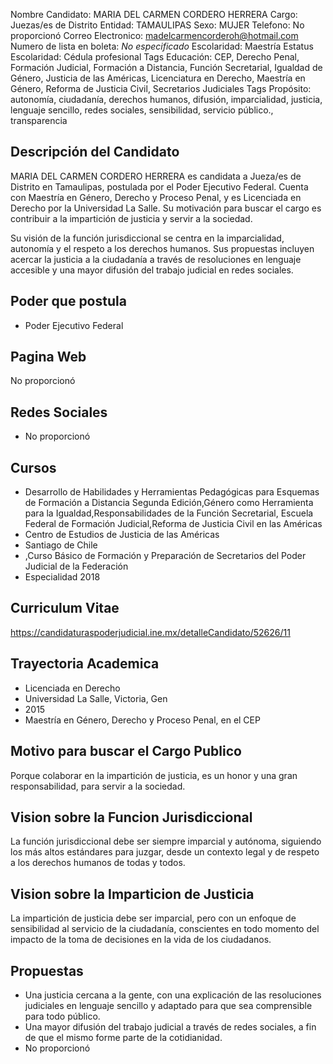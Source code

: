 Nombre Candidato: MARIA DEL CARMEN CORDERO HERRERA
Cargo: Juezas/es de Distrito
Entidad: TAMAULIPAS
Sexo: MUJER
Telefono: No proporcionó
Correo Electronico: madelcarmencorderoh@hotmail.com
Numero de lista en boleta: *No especificado*
Escolaridad: Maestría
Estatus Escolaridad: Cédula profesional
Tags Educación: CEP, Derecho Penal, Formación Judicial, Formación a Distancia, Función Secretarial, Igualdad de Género, Justicia de las Américas, Licenciatura en Derecho, Maestría en Género, Reforma de Justicia Civil, Secretarios Judiciales
Tags Propósito: autonomía, ciudadanía, derechos humanos, difusión, imparcialidad, justicia, lenguaje sencillo, redes sociales, sensibilidad, servicio público., transparencia


## Descripción del Candidato 

MARIA DEL CARMEN CORDERO HERRERA es candidata a Jueza/es de Distrito en Tamaulipas, postulada por el Poder Ejecutivo Federal. Cuenta con Maestría en Género, Derecho y Proceso Penal, y es Licenciada en Derecho por la Universidad La Salle. Su motivación para buscar el cargo es contribuir a la impartición de justicia y servir a la sociedad.

Su visión de la función jurisdiccional se centra en la imparcialidad, autonomía y el respeto a los derechos humanos. Sus propuestas incluyen acercar la justicia a la ciudadanía a través de resoluciones en lenguaje accesible y una mayor difusión del trabajo judicial en redes sociales.


## Poder que postula

- Poder Ejecutivo Federal


## Pagina Web

No proporcionó


## Redes Sociales

- No proporcionó


## Cursos

- Desarrollo de Habilidades y Herramientas Pedagógicas para Esquemas de Formación a Distancia Segunda Edición,Género como Herramienta para la Igualdad,Responsabilidades de la Función Secretarial, Escuela Federal de Formación Judicial,Reforma de Justicia Civil en las Américas
- Centro de Estudios de Justicia de las Américas
- Santiago de Chile
- ,Curso Básico de Formación y Preparación de Secretarios del Poder Judicial de la Federación
- Especialidad 2018


## Curriculum Vitae

https://candidaturaspoderjudicial.ine.mx/detalleCandidato/52626/11


## Trayectoria Academica

- Licenciada en Derecho
- Universidad La Salle, Victoria, Gen
- 2015
- Maestría en Género, Derecho y Proceso Penal, en el CEP


## Motivo para buscar el Cargo Publico

Porque colaborar en la impartición de justicia, es un honor y una gran responsabilidad, para servir a la sociedad.


## Vision sobre la Funcion Jurisdiccional

La función jurisdiccional debe ser siempre imparcial y autónoma, siguiendo los más altos estándares para juzgar, desde un contexto legal y de respeto a los derechos humanos de todas y todos.


## Vision sobre la Imparticion de Justicia

La impartición de justicia debe ser imparcial, pero con un enfoque de sensibilidad al servicio de la ciudadanía, conscientes en todo momento del impacto de la toma de decisiones en la vida de los ciudadanos.


## Propuestas

- Una justicia cercana a la gente, con una explicación de las resoluciones judiciales en lenguaje sencillo y adaptado para que sea comprensible para todo público.
- Una mayor difusión del trabajo judicial a través de redes sociales, a fin de que el mismo forme parte de la cotidianidad.
- No proporcionó

